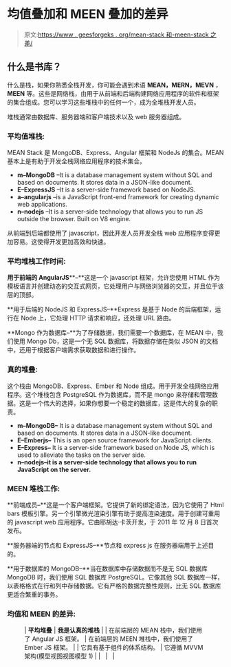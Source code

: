# 均值叠加和 MEEN 叠加的差异

> 原文:[https://www . geesforgeks . org/mean-stack 和-meen-stack 之差/](https://www.geeksforgeeks.org/difference-between-mean-stack-and-meen-stack/)

## **什么是书库？**

什么是栈，如果你熟悉全栈开发，你可能会遇到术语 **MEAN，MERN，MEVN** ， **MEEN** 等。这些是网络栈，由用于从前端和后端构建网络应用程序的软件和框架的集合组成。您可以学习这些堆栈中的任何一个，成为全堆栈开发人员。

堆栈通常由数据库、服务器端和客户端技术以及 web 服务器组成。

### **平均值堆栈:**

MEAN Stack 是 MongoDB、Express、Angular 框架和 NodeJs 的集合。MEAN 基本上是有助于开发全栈网络应用程序的技术集合。

*   **m–MongoDB** –It is a database management system without SQL and based on documents. It stores data in a JSON-like document.
*   **E–ExpressJS** –It is a server-side framework based on NodeJS.
*   **a–angularjs** –is a JavaScript front-end framework for creating dynamic web applications.
*   **n–nodejs** –It is a server-side technology that allows you to run JS outside the browser. Built on V8 engine.

从前端到后端都使用了 javascript，因此开发人员开发全栈 web 应用程序变得更加容易。这使得开发更加高效和快速。

### **平均堆栈工作时间:**

**用于前端的 AngularJS****–**这是一个 javascript 框架，允许您使用 HTML 作为模板语言并创建动态的交互式网页，它处理用户与网络浏览器的交互，并且位于该层的顶部。

**用于后端的 NodeJS 和 ExpressJS–**Express 是基于 Node 的后端框架，运行在 Node 上，它处理 HTTP 请求和响应，还处理 URL 路由。

**Mongo 作为数据库–**为了存储数据，我们需要一个数据库，在 MEAN 中，我们使用 Mongo Db，这是一个无 SQL 数据库，将数据存储在类似 JSON 的文档中，还用于根据客户端需求获取数据和进行操作。

### **真的堆叠:**

这个栈由 MongoDB、Express、Ember 和 Node 组成。用于开发全栈网络应用程序。这个堆栈包含 PostgreSQL 作为数据库，而不是 mongo 来存储和管理数据。这是一个伟大的选择，如果你想要一个稳定的数据库，这是伟大的复杂的职责。

*   **m–MongoDB–** It is a database management system without SQL and based on documents. It stores data in a JSON-like document.
*   **E–Emberjs–** This is an open source framework for JavaScript clients.
*   **E–Express–** It is a server-side framework based on Node JS, which is used to alleviate the tasks on the server side.
*   **n–nodejs–it is a server-side technology that allows you to run JavaScript on the server.**

### **MEEN 堆栈工作:**

**前端成员–**这是一个客户端框架。它提供了新的绑定语法，因为它使用了 Html bars 模板引擎。另一个引擎微光渲染引擎有助于提高渲染速度。用于创建可重用的 javascript web 应用程序。它由耶胡达·卡茨开发，于 2011 年 12 月 8 日首次发布。

**服务器端的节点和 ExpressJS–**节点和 express js 在服务器端用于上述目的。

**用于数据库的 MongoDB–**当在数据库中存储数据而不是无 SQL 数据库 MongoDB 时，我们使用 SQL 数据库 PostgreSQL。它像其他 SQL 数据库一样，以表格格式在行和列中存储数据。它有严格的数据完整性规则，比无 SQL 数据库更适合繁重的事务。

### **均值和 MEEN 的差异:**

<figure class="table">

| **平均堆叠** | **我是认真的堆栈** |
| 在前端层的 MEAN 栈中，我们使用了 Angular JS 框架。 | 在前端层的 MEEN 堆栈中，我们使用了 Ember JS 框架。 |
| 它具有基于组件的体系结构。 | 它遵循 MVVM 架构(模型视图视图模型 1) |
|   |   |

</figure>
